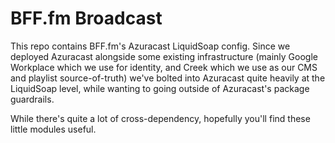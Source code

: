 # BFF.fm Broadcast

This repo contains BFF.fm's Azuracast LiquidSoap config. Since we deployed Azuracast alongside some existing infrastructure (mainly Google Workplace which we use for identity, and Creek which we use as our CMS and playlist source-of-truth) we've bolted into Azuracast quite heavily at the LiquidSoap level, while wanting to going outside of Azuracast's package guardrails.

While there's quite a lot of cross-dependency, hopefully you'll find these little modules useful.
